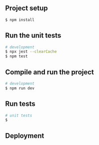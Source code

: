 ## Project setup

```bash
$ npm install
```

## Run the unit tests

```bash
# development
$ npx jest --clearCache
$ npm test

```


## Compile and run the project

```bash
# development
$ npm run dev
```

## Run tests

```bash
# unit tests
$ 
```

## Deployment
